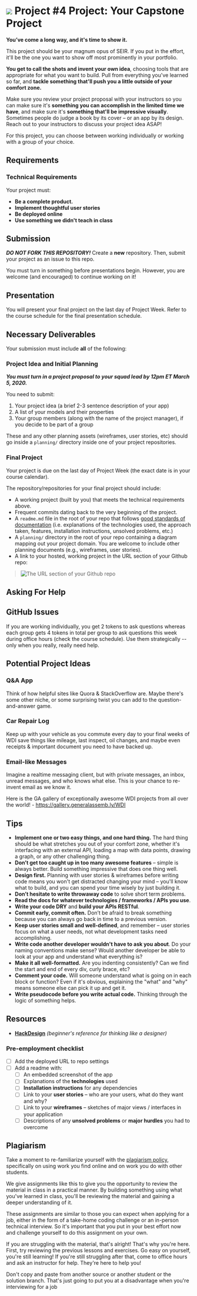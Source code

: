 # ![](https://ga-dash.s3.amazonaws.com/production/assets/logo-9f88ae6c9c3871690e33280fcf557f33.png) Project #4 Project: Your Capstone Project

**You’ve come a long way, and it's time to show it.**

This project should be your magnum opus of SEIR. If you put in the effort, it'll
be the one you want to show off most prominently in your portfolio.

**You get to call the shots and invent your own idea**, choosing tools that are
appropriate for what you want to build. Pull from everything you've learned so
far, and **tackle something that'll push you a little outside of your comfort
zone.**

Make sure you review your project proposal with your instructors so you can
make sure it's **something you can accomplish in the limited time we have**, and
make sure it's **something that'll be impressive visually**. Sometimes people do
judge a book by its cover – or an app by its design. Reach out to your instructors 
to discuss your project idea ASAP!

For this project, you can choose between working individually or working with a group
of your choice. 

## Requirements

### Technical Requirements

Your project must:

* **Be a complete product.** 
* **Implement thoughtful user stories**
* **Be deployed online**
* **Use something we didn't teach in class**

## Submission

***DO NOT FORK THIS REPOSITORY!*** Create a **new** repository. Then, submit
your project as an issue to this repo.

You must turn in something before presentations begin. However, you are welcome
(and encouraged) to continue working on it!

## Presentation

You will present your final project on the last day of
Project Week. Refer to the course schedule for the final presentation schedule.

## Necessary Deliverables

Your submission must include **all** of the following:

### Project Idea and Initial Planning

***You must turn in a project proposal to your squad lead by 12pm ET March 5, 2020.***

You need to submit:

1. Your project idea (a brief 2-3 sentence description of your app)
2. A list of your models and their properties
3. Your group members (along with the name of the project manager), 
if you decide to be part of a group

These and any other planning assets (wireframes, user stories, etc) should go
inside a `planning/` directory inside one of your project repositories. 

### Final Project

Your project is due on the last day of Project Week (the exact date is in your
course calendar). 

The repository/repositories for your final project should include:

* A working project (built by you) that meets the technical requirements above.
* Frequent commits dating back to the very beginning of the project.
* A `readme.md` file in the root of your repo that follows [good standards of
  documentation](https://git.generalassemb.ly/ga-wdi-lessons/documentation-markdown)
  (i.e. explanations of the technologies used, the approach taken, features,
  installation instructions, unsolved problems, etc.)
* A `planning/` directory in the root of your repo containing a diagram mapping
  out your project domain. You are welcome to include other planning documents
  (e.g., wireframes, user stories).
* A link to your hosted, working project in the URL section of your Github
  repo:

> ![The URL section of your Github repo](https://i.imgur.com/QQ7RsfR.gif)

## Asking For Help

## GitHub Issues

If you are working individually, you get 2 tokens to ask questions whereas each group 
gets 4 tokens in total per group to ask questions this week during office hours 
(check the course schedule). Use them strategically -- only when you really, really need help. 

## Potential Project Ideas

### Q&A App
Think of how helpful sites like Quora & StackOverflow are. Maybe there's some
other niche, or some surprising twist you can add to the question-and-answer
game.

### Car Repair Log
Keep up with your vehicle as you commute every day to your final weeks of WDI
save things like mileage, last inspect, oil changes, and maybe even receipts &
important document you need to have backed up.

### Email-like Messages
Imagine a realtime messaging client, but with private messages, an inbox, unread
messages, and who knows what else. This is your chance to re-invent email as we
know it.

Here is the GA gallery of exceptionally awesome WDI projects from all over the
world! - https://gallery.generalassemb.ly/WDI

## Tips

* **Implement one or two easy things, and one hard thing.** The hard thing
  should be what stretches you out of your comfort zone, whether it's interfacing
  with an external API, loading a map with data points, drawing a graph, or any
  other challenging thing.
* **Don’t get too caught up in too many awesome features** – simple is always
  better. Build something impressive that does one thing well.
* **Design first.** Planning with user stories & wireframes before writing code
  means you won't get distracted changing your mind – you'll know what to build,
  and you can spend your time wisely by just building it.
* **Don’t hesitate to write throwaway code** to solve short term problems.
* **Read the docs for whatever technologies / frameworks / APIs you use**.
* **Write your code DRY** and **build your APIs RESTful**.
* **Commit early, commit often.** Don’t be afraid to break something because you
  can always go back in time to a previous version.
* **Keep user stories small and well-defined**, and remember – user stories
  focus on what a user needs, not what development tasks need accomplishing.
* **Write code another developer wouldn't have to ask you about**. Do your
  naming conventions make sense? Would another developer be able to look at your
  app and understand what everything is?
* **Make it all well-formatted.** Are you indenting consistently? Can we find
  the start and end of every div, curly brace, etc?
* **Comment your code.** Will someone understand what is going on in each block
  or function? Even if it's obvious, explaining the "what" and "why" means
  someone else can pick it up and get it.
* **Write pseudocode before you write actual code.** Thinking through the logic
  of something helps.

## Resources

* **[HackDesign](https://hackdesign.org/lessons)** _(beginner's reference for
  thinking like a designer)_

### Pre-employment checklist

- [ ] Add the deployed URL to repo settings
- [ ] Add a readme with:
  - [ ] An embedded screenshot of the app
  - [ ] Explanations of the **technologies** used
  - [ ] **Installation instructions** for any dependencies
  - [ ] Link to your **user stories** – who are your users, what do they want
    and why?
  - [ ] Link to your **wireframes** – sketches of major views / interfaces in
    your application
  - [ ] Descriptions of any **unsolved problems** or **major hurdles** you had
    to overcome

## Plagiarism

Take a moment to re-familiarize yourself with the [plagiarism
policy](https://git.generalassemb.ly/DC-WDI/Administrative/blob/master/plagiarism.md),
specifically on using work you find online and on work you do with other
students.

We give assignments like this to give you the opportunity to review the material
in class in a practical manner. By building something using what you've learned
in class, you'll be reviewing the material and gaining a deeper understanding of
it.

These assignments are similar to those you can expect when applying for a job,
either in the form of a take-home coding challenge or an in-person technical
interview. So it's important that you put in your best effort now and challenge
yourself to do this assignment on your own.

If you are struggling with the material, that's alright! That's why you're here.
First, try reviewing the previous lessons and exercises. Go easy on yourself,
you're still learning! If you're still struggling after that, come to office
hours and ask an instructor for help. They're here to help you!

Don't copy and paste from another source or another student or the solution
branch. That's just going to put you at a disadvantage when you're interviewing
for a job
